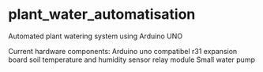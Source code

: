 # plant_water_automatisation
Automated plant watering system using Arduino UNO


Current hardware components: 
Arduino uno compatibel r31
expansion board
soil temperature and humidity sensor
relay module
Small water pump
